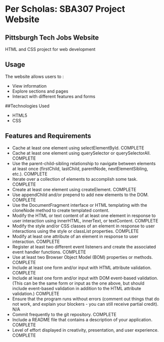 # Per Scholas: SBA307 Project Website
## Pittsburgh Tech Jobs Website
HTML and CSS project for web development

## Usage
The website allows users to :
- View information
- Explore sections and pages
- Interact with different features and forms
  
##Technologies Used
- HTML5
- CSS

## Features and Requirements
- Cache at least one element using selectElementById. COMPLETE
- Cache at least one element using querySelector or querySelectorAll. COMPLETE
- Use the parent-child-sibling relationship to navigate between elements at least once (firstChild, lastChild, parentNode, nextElementSibling, etc.).  COMPLETE
- Iterate over a collection of elements to accomplish some task. COMPLETE
- Create at least one element using createElement. COMPLETE
- Use appendChild and/or prepend to add new elements to the DOM. COMPLETE
- Use the DocumentFragment interface or HTML templating with the cloneNode method to create templated content. 
- Modify the HTML or text content of at least one element in response to user interaction using innerHTML, innerText, or textContent. COMPLETE
- Modify the style and/or CSS classes of an element in response to user interactions using the style or classList properties. COMPLETE
- Modify at least one attribute of an element in response to user interaction. COMPLETE
- Register at least two different event listeners and create the associated event handler functions. COMPLETE
- Use at least two Browser Object Model (BOM) properties or methods. COMPLETE
- Include at least one form and/or input with HTML attribute validation. COMPLETE
- Include at least one form and/or input with DOM event-based validation. (This can be the same form or input as the one above, but should include event-based validation in addition to the HTML attribute validation.) COMPLETE
- Ensure that the program runs without errors (comment out things that do not work, and explain your blockers - you can still receive partial credit). N/A
- Commit frequently to the git repository.  COMPLETE
- Include a README file that contains a description of your application. COMPLETE
- Level of effort displayed in creativity, presentation, and user experience.  COMPLETE
